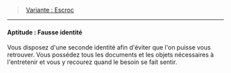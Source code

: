 ﻿---
!SkillItem
Id: background_crapule_hd.md#aptitude--fausse-identité
ParentLink: background_crapule_hd.md#variante--escroc
Name: 'Aptitude : Fausse identité'
ParentName: 'Variante : Escroc'
NameLevel: 4
Attributes: {}
Description: >+
  Vous disposez d'une seconde identité afin d'éviter que l'on puisse vous retrouver. Vous possédez tous les documents et les objets nécessaires à l'entretenir et vous y recourez quand le besoin se fait sentir.

---
> [Variante : Escroc](hd_background_crapule_variante_escroc.md)

---

#### Aptitude : Fausse identité

Vous disposez d'une seconde identité afin d'éviter que l'on puisse vous retrouver. Vous possédez tous les documents et les objets nécessaires à l'entretenir et vous y recourez quand le besoin se fait sentir.

